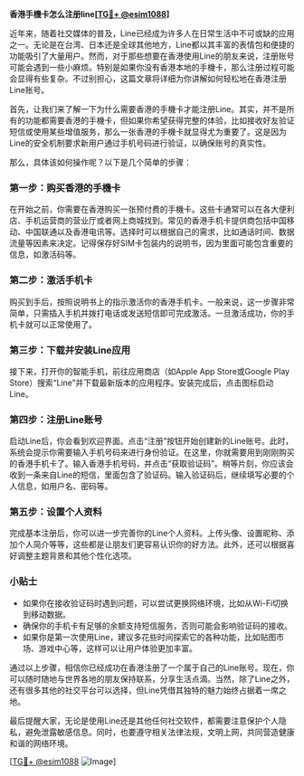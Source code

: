 **香港手機卡怎么注册line[[TG💪+ @esim1088](https://t.me/s/esim1088)]**

近年来，随着社交媒体的普及，Line已经成为许多人在日常生活中不可或缺的应用之一。无论是在台湾、日本还是全球其他地方，Line都以其丰富的表情包和便捷的功能吸引了大量用户。然而，对于那些想要在香港使用Line的朋友来说，注册账号可能会遇到一些小麻烦。特别是如果你没有香港本地的手機卡，那么注册过程可能会显得有些复杂。不过别担心，这篇文章将详细为你讲解如何轻松地在香港注册Line账号。

首先，让我们来了解一下为什么需要香港的手機卡才能注册Line。其实，并不是所有的功能都需要香港的手機卡，但如果你希望获得完整的体验，比如接收好友验证短信或使用某些增值服务，那么一张香港的手機卡就显得尤为重要了。这是因为Line的安全机制要求新用户通过手机号码进行验证，以确保账号的真实性。

那么，具体该如何操作呢？以下是几个简单的步骤：

### 第一步：购买香港的手機卡

在开始之前，你需要在香港购买一张预付费的手機卡。这些卡通常可以在各大便利店、手机运营商的营业厅或者网上商城找到。常见的香港手机卡提供商包括中国移动、中国联通以及香港电讯等。选择时可以根据自己的需求，比如通话时间、数据流量等因素来决定。记得保存好SIM卡包装内的说明书，因为里面可能包含重要的信息，如激活码等。

### 第二步：激活手机卡

购买到手后，按照说明书上的指示激活你的香港手机卡。一般来说，这一步骤非常简单，只需插入手机并拨打电话或发送短信即可完成激活。一旦激活成功，你的手机卡就可以正常使用了。

### 第三步：下载并安装Line应用

接下来，打开你的智能手机，前往应用商店（如Apple App Store或Google Play Store）搜索“Line”并下载最新版本的应用程序。安装完成后，点击图标启动Line。

### 第四步：注册Line账号

启动Line后，你会看到欢迎界面。点击“注册”按钮开始创建新的Line账号。此时，系统会提示你需要输入手机号码来进行身份验证。在这里，你就需要用到刚刚购买的香港手机卡了。输入香港手机号码，并点击“获取验证码”。稍等片刻，你应该会收到一条来自Line的短信，里面包含了验证码。输入验证码后，继续填写必要的个人信息，如用户名、密码等。

### 第五步：设置个人资料

完成基本注册后，你可以进一步完善你的Line个人资料。上传头像、设置昵称、添加个人简介等等，这些都是让朋友们更容易认识你的好方法。此外，还可以根据喜好调整主题背景和其他个性化选项。

### 小贴士

- 如果你在接收验证码时遇到问题，可以尝试更换网络环境，比如从Wi-Fi切换到移动数据。
- 确保你的手机卡有足够的余额支持短信服务，否则可能会影响验证码的接收。
- 如果你是第一次使用Line，建议多花些时间探索它的各种功能，比如贴图市场、游戏中心等，这样可以让用户体验更加丰富。

通过以上步骤，相信你已经成功在香港注册了一个属于自己的Line账号。现在，你可以随时随地与世界各地的朋友保持联系，分享生活点滴。当然，除了Line之外，还有很多其他的社交平台可以选择，但Line凭借其独特的魅力始终占据着一席之地。

最后提醒大家，无论是使用Line还是其他任何社交软件，都需要注意保护个人隐私，避免泄露敏感信息。同时，也要遵守相关法律法规，文明上网，共同营造健康和谐的网络环境。

[[TG💪+ @esim1088](https://t.me/s/esim1088) ![Image](https://i.postimg.cc/4NQfJmqS/Snipaste-2025-05-13-00-14-12.png)]